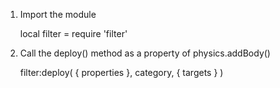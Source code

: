 1. Import the module

	local filter = require 'filter'


2. Call the deploy() method as a property of physics.addBody()

	filter:deploy( { properties }, category, { targets } )